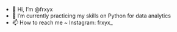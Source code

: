 - 👋 Hi, I’m @frxyx
- 🌱 I’m currently practicing my skills on Python for data analytics
- 📫 How to reach me ~ Instagram: frxyx_

<!---
frxyx/frxyx is a ✨ special ✨ repository because its `README.md` (this file) appears on your GitHub profile.
You can click the Preview link to take a look at your changes.
--->
